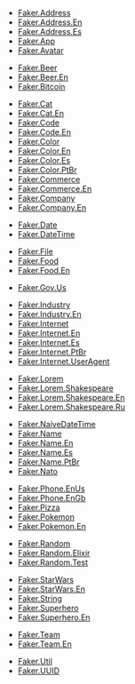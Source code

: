 <!-- A -->
- [Faker.Address](lib/faker/address.ex)
- [Faker.Address.En](lib/faker/address/en.ex)
- [Faker.Address.Es](lib/faker/address/es.ex)
- [Faker.App](lib/faker/app.ex)
- [Faker.Avatar](lib/faker/avatar.ex)
<!-- B -->
- [Faker.Beer](lib/faker/beer.ex)
- [Faker.Beer.En](lib/faker/beer/en.ex)
- [Faker.Bitcoin](lib/faker/bitcoin.ex)
<!-- C -->
- [Faker.Cat](lib/faker/cat.ex)
- [Faker.Cat.En](lib/faker/cat/en.ex)
- [Faker.Code](lib/faker/code.ex)
- [Faker.Code.En](lib/faker/code/en.ex)
- [Faker.Color](lib/faker/color.ex)
- [Faker.Color.En](lib/faker/color/en.ex)
- [Faker.Color.Es](lib/faker/color/es.ex)
- [Faker.Color.PtBr](lib/faker/color/pt_br.ex)
- [Faker.Commerce](lib/faker/commerce.ex)
- [Faker.Commerce.En](lib/faker/commerce/en.ex)
- [Faker.Company](lib/faker/company.ex)
- [Faker.Company.En](lib/faker/company/en.ex)
<!-- D -->
- [Faker.Date](lib/faker/date.ex)
- [Faker.DateTime](lib/faker/datetime.ex)
<!-- E -->
<!-- F -->
- [Faker.File](lib/faker/file.ex)
- [Faker.Food](docs/food.md)
- [Faker.Food.En](docs/food/en.md)
<!-- G -->
- [Faker.Gov.Us](docs/gov/us.md)
<!-- H -->
<!-- I -->
- [Faker.Industry](lib/faker/industry.ex)
- [Faker.Industry.En](lib/faker/industry/en.ex)
- [Faker.Internet](lib/faker/internet.ex)
- [Faker.Internet.En](lib/faker/internet/en.ex)
- [Faker.Internet.Es](lib/faker/internet/es.ex)
- [Faker.Internet.PtBr](lib/faker/internet/pt_br.ex)
- [Faker.Internet.UserAgent](lib/faker/internet/user_agent.ex)
<!-- J -->
<!-- K -->
<!-- L -->
- [Faker.Lorem](lib/faker/lorem.ex)
- [Faker.Lorem.Shakespeare](lib/faker/lorem/shakespeare.ex)
- [Faker.Lorem.Shakespeare.En](lib/faker/lorem/shakespeare/en.ex)
- [Faker.Lorem.Shakespeare.Ru](lib/faker/lorem/shakespeare/ru.ex)
<!-- M -->
<!-- N -->
- [Faker.NaiveDateTime](lib/faker/nativedatetime.ex)
- [Faker.Name](lib/faker/name.ex)
- [Faker.Name.En](lib/faker/name/en.ex)
- [Faker.Name.Es](lib/faker/name/es.ex)
- [Faker.Name.PtBr](lib/faker/name/pt_br.ex)
- [Faker.Nato](lib/faker/nato.ex)
<!-- O -->
<!-- P -->
- [Faker.Phone.EnUs](lib/faker/phone/en_us.ex)
- [Faker.Phone.EnGb](lib/faker/phone/en_gb.ex)
- [Faker.Pizza](lib/faker/pizza.ex)
- [Faker.Pokemon](lib/faker/pokemon.ex)
- [Faker.Pokemon.En](lib/faker/pokemon/en.ex)
<!-- Q -->
<!-- R -->
- [Faker.Random](lib/faker/random.ex)
- [Faker.Random.Elixir](lib/faker/random/elixir.ex)
- [Faker.Random.Test](lib/faker/random/test.ex)
<!-- S -->
- [Faker.StarWars](lib/faker/star_wars.ex)
- [Faker.StarWars.En](lib/faker/star_wars/en.ex)
- [Faker.String](lib/faker/string.ex)
- [Faker.Superhero](lib/faker/superhero.ex)
- [Faker.Superhero.En](lib/faker/superhero/en.ex)
<!-- T -->
- [Faker.Team](lib/faker/team.ex)
- [Faker.Team.En](lib/faker/team/en.ex)
<!-- U -->
- [Faker.Util](lib/faker/util.ex)
- [Faker.UUID](lib/faker/uuid.ex)
<!-- V -->
<!-- W -->
<!-- X -->
<!-- Y -->
<!-- Z -->
